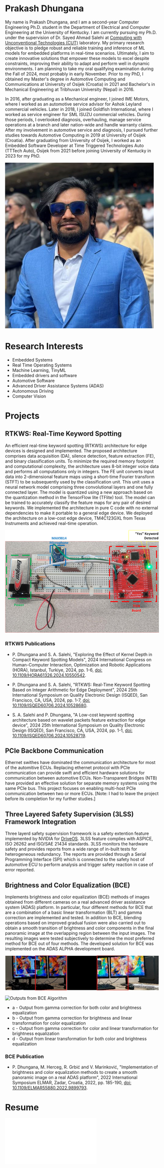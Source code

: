 # Prakash Dhungana

My name is Prakash Dhungana, and I am a second-year Computer Engineering Ph.D. student in the Department of Electrical and Computer Engineering at the University of Kentucky. I am currently pursuing my Ph.D. under the supervision of Dr. Sayed Ahmad Salehi at [Computing with Unconventional Technologies (CUT)](https://salehi.engr.uky.edu/cut-lab) laboratory. My primary research objective is to pledge robust and reliable training and inference of ML models for embedded platforms in real-time scenarios. Ultimately, I aim to create innovative solutions that empower these models to excel despite constraints, improving their ability to adapt and perform well in dynamic environments. I am planning to take my oral qualifying examination during the Fall of 2024, most probably in early November. Prior to my PhD, I obtained my Master's degree in Automotive Computing and Communications at University of Osijek (Croatia) in 2021 and Bachelor's in Mechanical Engineering at Tribhuvan University (Nepal) in 2016.    

In 2016, after graduating as a Mechanical engineer, I joined IME Motors, where I worked as an automotive service advisor for Ashok Leyland commercial vehicles. Later in 2018, I joined Goldfish International, where I worked as service engineer for SML ISUZU commercial vehicles. During those periods, I overlooked diagnosis, overhauling, manage service operations at a branch and later nation-wide and handle warranty claims. After my involvement in automotive service and diagnosis, I pursued further studies towards Automotive Computing in 2019 at University of Osijek (Croatia). After graduating from University of Osijek, I worked as an Embedded Software Developer at Time Triggered Technologies Auto (TTTech Auto), Osijek from 2021 before joining University of Kentucky in 2023 for my PhD.  

![Input provided to BCE Algorithm](/assets/profile/profile_pic_1.jpg)

# Research Interests

* Embedded Systems
* Real Time Operating Systems
* Machine Learning, TinyML
* Embedded drivers and software
* Automotive Software
* Advanced Driver Assistance Systems (ADAS)
* Autonomous Driving
* Computer Vision

# Projects

## RTKWS: Real-Time Keyword Spotting

An efficient real-time keyword spotting (RTKWS) architecture for edge devices is designed and implemented. The proposed architecture comprises data acquisition (DA), silence detection, feature extraction (FE), and binary classification units. To minimize the required memory footprint and computational complexity, the architecture uses 8-bit integer voice data and performs all computations only in integers. The FE unit converts input data into 2-dimensional feature maps using a short-time Fourier transform (STFT) to be subsequently used by the classification unit. This unit uses a neural network model comprising three convolutional layers and one fully connected layer. The model is quantized using a new approach based on the quantization method in the TensorFlow lite (TFlite) tool. The model can be trained to accurately classify the feature maps for any pair of desired keywords. We implemented the architecture in pure C code with no external dependencies to make it portable to a general edge device. We deployed the architecture on a low-cost edge device, TM4C123GXL from Texas Instruments and achieved real-time operation.

![RTKWS Deployment Setup](/assets/publications/rtkws_deployment.bmp "RTKWS Deployment Setup")

### RTKWS Publications

* P. Dhungana and S. A. Salehi, "Exploring the Effect of Kernel Depth in Compact Keyword Spotting Models", 2024 International Congress on Human-Computer Interaction, Optimization and Robotic Applications (HORA), Istanbul, Turkiye, 2024, pp. 1-6, [doi: 10.1109/HORA61326.2024.10550542](https://ieeexplore.ieee.org/document/10550542).

* P. Dhungana and S. A. Salehi, "RTKWS: Real-Time Keyword Spotting Based on Integer Arithmetic for Edge Deployment", 2024 25th International Symposium on Quality Electronic Design (ISQED), San Francisco, CA, USA, 2024, pp. 1-7, [doi: 10.1109/ISQED60706.2024.10528680](https://ieeexplore.ieee.org/document/10528680).

* S. A. Salehi and P. Dhungana, "A Low-cost keyword spotting architecture based on wavelet packets feature extraction for edge device", 2024 25th International Symposium on Quality Electronic Design (ISQED), San Francisco, CA, USA, 2024, pp. 1-1, [doi: 10.1109/ISQED60706.2024.10528719](https://ieeexplore.ieee.org/document/10528719).

## PCIe Backbone Communication
Ethernet swithes have dominated the communication architecture for most of the automitive ECUs. Replacing ethernet protocol with  PCIe communication can provide swift and efficient hardware solutions for communication between automotive ECUs. Non-Transparent Bridges (NTB) have provided an effective solution for separate memory systems using the same PCIe bus. This project focuses on enabling multi-host PCIe communication between two or more ECUs. [Note: I had to leave the project before its completion for my further studies.]


## Three Layered Safety Supervision (3LSS) Framework Integration
Three layerd safety supervision framework is a safety extention feature implemented by NVIDIA for [DriveOS](https://developer.nvidia.com/drive/os). 3LSS feature complies with ASPICE, ISO 26262 and ISO/SAE 21434 standards. 3LSS monitors the hardware safety and provides reports from a wide range of in-built tests for heterogeneous redundancy. The reports are provided through a Serial Programming Interface (SPI) which is connected to the safety host of automotive ECU to perform analysis and trigger safety reaction in case of error reported. 

## Brightness and Color Equalization (BCE)

Implements brightness and color equalization (BCE) methods of images obtained from different cameras on a real advanced driver assistance system (ADAS) platform. In particular, four different methods for BCE that are a combination of a basic linear transformation (BLT) and gamma correction are implemented and tested. In addition to BCE, blending operations based on improved gradual fusion were also carried out to obtain a smooth transition of brightness and color components in the final panoramic image at the overlapping region between the input images. The resulting images were tested subjectively to determine the most preferred method for BCE out of four methods. The developed solution for BCE was implemented on the ADAS ALPHA development board.

![Inputs provided to BCE Algorithm](/assets/publications/bce_input.png "Input provided to BCE Algorithm")


![Outputs from BCE Algorithm](/assets/publications/bce_output.png "Outputs from BCE Algorithm")

* a - Output from gamma correction for both color and brightness equalization
* b - Output from gamma correction for brightness and linear transformation for color equalization
* c - Output from gamma correction for color and linear transformation for brightness equalization
* d - Output from linear transformation for both color and brightness equalization

### BCE Publication

* P. Dhungana, M. Herceg, R. Grbić and V. Marinković, "Implementation of brightness and color equalization methods to create a smooth panoramic image on a real ADAS platform", 2022 International Symposium ELMAR, Zadar, Croatia, 2022, pp. 185-190, [doi: 10.1109/ELMAR55880.2022.9899793](https://ieeexplore.ieee.org/document/9899793).


# Resume

![Click here for resume.](/assets/resume/Resume_PD.pdf) 


